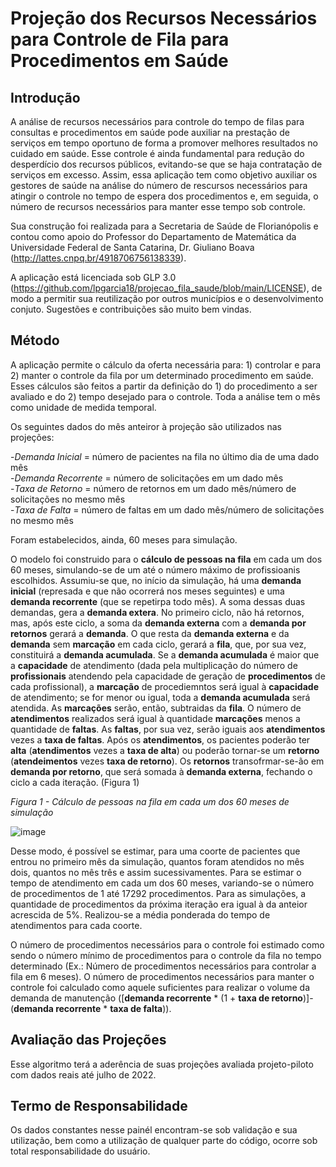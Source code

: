 # Projeção dos Recursos Necessários para Controle de Fila para Procedimentos em Saúde

## Introdução
A análise de recursos necessários para controle do tempo de filas para consultas e procedimentos em saúde pode auxiliar na prestação de serviços em tempo oportuno de forma a promover melhores resultados no cuidado em saúde. Esse controle é ainda fundamental para redução do desperdício dos recursos públicos, evitando-se que se haja contratação de serviços em excesso. Assim, essa aplicação tem como objetivo auxiliar os gestores de saúde na análise do número de rescursos necessários para atingir o controle no tempo de espera dos procedimentos e, em seguida, o número de recursos necessários para manter esse tempo sob controle. 

Sua construção foi realizada para a Secretaria de Saúde de Florianópolis e contou como apoio do Professor do Departamento de Matemática da Universidade Federal de Santa Catarina, Dr. Giuliano Boava (http://lattes.cnpq.br/4918706756138339).

A aplicação está licenciada sob GLP 3.0 (https://github.com/lpgarcia18/projecao_fila_saude/blob/main/LICENSE), de modo a permitir sua reutilização por outros municípios e o desenvolvimento conjuto. Sugestões e contribuições são muito bem vindas.

## Método
A aplicação permite o cálculo da oferta necessária para: 1) controlar e para 2) manter o controle da fila por um determinado procedimento em saúde. Esses cálculos são feitos a partir da definição do 1) do procedimento a ser avaliado e do 2) tempo desejado para o controle. Toda a análise tem o mês como unidade de medida temporal.

Os seguintes dados do mês anteiror à projeção são utilizados nas projeções:

-_Demanda Inicial_ = número de pacientes na fila no último dia de uma dado mês<br />
-_Demanda Recorrente_ = número de solicitações em um dado mês<br />
-_Taxa de Retorno_  = número de retornos em um dado mês/número de solicitações no mesmo mês<br />
-_Taxa de Falta_  = número de faltas em um dado mês/número de solicitações no mesmo mês<br />

Foram estabelecidos, ainda, 60 meses para simulação.

O modelo foi construido para o **cálculo de pessoas na fila** em cada um dos 60 meses, simulando-se de um até o número máximo de profissioanis escolhidos. Assumiu-se que, no início da simulação, há uma **demanda inicial** (represada e que não ocorrerá nos meses seguintes) e uma **demanda recorrente** (que se repetirpa todo mês). A soma dessas duas demandas, gera a **demanda extera**. No primeiro ciclo, não há retornos, mas, após este ciclo, a soma da **demanda externa** com a **demanda por retornos** gerará a **demanda**. O que resta da **demanda externa** e da **demanda** sem **marcação** em cada ciclo, gerará a **fila**, que, por sua vez, constituirá a **demanda acumulada**. Se a **demanda acumulada** é maior que a **capacidade** de atendimento (dada pela multiplicação do número de **profissionais** atendendo pela capacidade de geração de **procedimentos** de cada profissional), a **marcação** de procediemntos será igual à **capacidade** de atendimento; se for menor ou igual, toda a **demanda acumulada** será atendida. As **marcações** serão, então, subtraidas da **fila**.  O número de **atendimentos** realizados será igual à quantidade **marcações** menos a quantidade de **faltas**.  As **faltas**, por sua vez, serão iguais aos **atendimentos** vezes a **taxa de faltas**. Após os **atendimentos**, os pacientes poderão ter **alta** (**atendimentos** vezes a **taxa de alta**) ou poderão tornar-se um **retorno** (**atendeimentos** vezes **taxa de retorno**). Os **retornos** transofrmar-se-ão em **demanda por retorno**, que será somada à **demanda externa**, fechando o ciclo a cada iteração. (Figura 1)

_Figura 1 - Cálculo de pessoas na fila em cada um dos 60 meses de simulação_

![image](https://user-images.githubusercontent.com/21002844/152820624-4b3c734e-0bf0-4794-9d12-038b9d3c9c4f.png)


Desse modo, é possível se estimar, para uma coorte de pacientes que entrou no primeiro mês da simulação, quantos foram atendidos no mês dois, quantos no mês três e assim sucessivamentes. Para se estimar o tempo de atendimento em cada um dos 60 meses, variando-se o número de procedimentos de 1 até 17292 procedimentos. Para as simulações, a quantidade de procedimentos da próxima iteração era igual à da anteior acrescida de 5%. Realizou-se a média ponderada do tempo de atendimentos para cada coorte.

O número de procedimentos necessários para o controle foi estimado como sendo o número mínimo de procedimentos para o controle da fila no tempo determinado (Ex.: Número de procedimentos necessários para controlar a fila em 6 meses). O número de procedimentos necessários para manter o controle foi calculado como aquele suficientes para realizar o volume da demanda de manutenção ([**demanda recorrente** * (1 + **taxa de retorno**)]-(**demanda recorrente** * **taxa de falta**)).

## Avaliação das Projeções

Esse algoritmo terá a aderência de suas projeções avaliada projeto-piloto com dados reais até julho de 2022. 

## Termo de Responsabilidade

Os dados constantes nesse painél encontram-se sob validação e sua utilização, bem como a utilização de qualquer parte do código, ocorre sob total responsabilidade do usuário.



